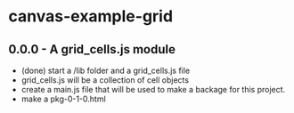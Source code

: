 # canvas-example-grid

## 0.0.0 - A grid_cells.js module
* (done) start a /lib folder and a grid_cells.js file
* grid_cells.js will be a collection of cell objects
* create a main.js file that will be used to make a backage for this project.
* make a pkg-0-1-0.html